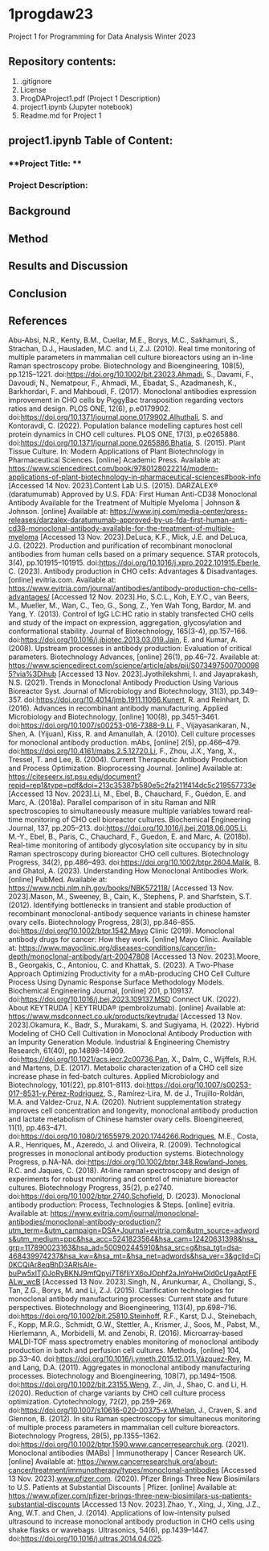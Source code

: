 # 1progdaw23
Project 1 for Programming for Data Analysis Winter 2023

## Repository contents:

1. .gitignore
2. License
3. ProgDAProject1.pdf (Project 1 Description)
4. project1.ipynb (Jupyter notebook)
5. Readme.md for Project 1

## project1.ipynb Table of Content:

### **Project Title: ** 

### Project Description:

## Background

## Method

## Results and Discussion

## Conclusion

## References

Abu-Absi, N.R., Kenty, B.M., Cuellar, M.E., Borys, M.C., Sakhamuri, S., Strachan, D.J., Hausladen, M.C. and Li, Z.J. (2010). Real time monitoring of multiple parameters in mammalian cell culture bioreactors using an in-line Raman spectroscopy probe. Biotechnology and Bioengineering, 108(5), pp.1215–1221. doi:https://doi.org/10.1002/bit.23023.Ahmadi, S., Davami, F., Davoudi, N., Nematpour, F., Ahmadi, M., Ebadat, S., Azadmanesh, K., Barkhordari, F. and Mahboudi, F. (2017). Monoclonal antibodies expression improvement in CHO cells by PiggyBac transposition regarding vectors ratios and design. PLOS ONE, 12(6), p.e0179902. doi:https://doi.org/10.1371/journal.pone.0179902.Alhuthali, S. and Kontoravdi, C. (2022). Population balance modelling captures host cell protein dynamics in CHO cell cultures. PLOS ONE, 17(3), p.e0265886. doi:https://doi.org/10.1371/journal.pone.0265886.Bhatia, S. (2015). Plant Tissue Culture. In: Modern Applications of Plant Biotechnology in Pharmaceutical Sciences. [online] Academic Press. Available at: https://www.sciencedirect.com/book/9780128022214/modern-applications-of-plant-biotechnology-in-pharmaceutical-sciences#book-info [Accessed 14 Nov. 2023].Content Lab U.S. (2015). DARZALEX® (daratumumab) Approved by U.S. FDA: First Human Anti-CD38 Monoclonal Antibody Available for the Treatment of Multiple Myeloma | Johnson & Johnson. [online] Available at: https://www.jnj.com/media-center/press-releases/darzalex-daratumumab-approved-by-us-fda-first-human-anti-cd38-monoclonal-antibody-available-for-the-treatment-of-multiple-myeloma [Accessed 13 Nov. 2023].DeLuca, K.F., Mick, J.E. and DeLuca, J.G. (2022). Production and purification of recombinant monoclonal antibodies from human cells based on a primary sequence. STAR protocols, 3(4), pp.101915–101915. doi:https://doi.org/10.1016/j.xpro.2022.101915.Eberle, C. (2023). Antibody production in CHO cells: Advantages & Disadvantages. [online] evitria.com. Available at: https://www.evitria.com/journal/antibodies/antibody-production-cho-cells-advantages/ [Accessed 12 Nov. 2023].Ho, S.C.L., Koh, E.Y.C., van Beers, M., Mueller, M., Wan, C., Teo, G., Song, Z., Yen Wah Tong, Bardor, M. and Yang, Y. (2013). Control of IgG LC:HC ratio in stably transfected CHO cells and study of the impact on expression, aggregation, glycosylation and conformational stability. Journal of Biotechnology, 165(3-4), pp.157–166. doi:https://doi.org/10.1016/j.jbiotec.2013.03.019.Jain, E. and Kumar, A. (2008). Upstream processes in antibody production: Evaluation of critical parameters. Biotechnology Advances, [online] 26(1), pp.46–72. Available at: https://www.sciencedirect.com/science/article/abs/pii/S0734975007000985?via%3Dihub [Accessed 13 Nov. 2023].Jyothilekshmi, I. and Jayaprakash, N.S. (2021). Trends in Monoclonal Antibody Production Using Various Bioreactor Syst. Journal of Microbiology and Biotechnology, 31(3), pp.349–357. doi:https://doi.org/10.4014/jmb.1911.11066.Kunert, R. and Reinhart, D. (2016). Advances in recombinant antibody manufacturing. Applied Microbiology and Biotechnology, [online] 100(8), pp.3451–3461. doi:https://doi.org/10.1007/s00253-016-7388-9.Li, F., Vijayasankaran, N., Shen, A. (Yijuan), Kiss, R. and Amanullah, A. (2010). Cell culture processes for monoclonal antibody production. mAbs, [online] 2(5), pp.466–479. doi:https://doi.org/10.4161/mabs.2.5.12720.Li, F., Zhou, J.X., Yang, X., Tressel, T. and Lee, B. (2004). Current Therapeutic Antibody Production and Process Optimization. Bioprocessing Journal. [online] Available at: https://citeseerx.ist.psu.edu/document?repid=rep1&type=pdf&doi=213c35387b580e5c2fa211f414dc5c219557733e [Accessed 13 Nov. 2023].Li, M., Ebel, B., Chauchard, F., Guédon, E. and Marc, A. (2018a). Parallel comparison of in situ Raman and NIR spectroscopies to simultaneously measure multiple variables toward real-time monitoring of CHO cell bioreactor cultures. Biochemical Engineering Journal, 137, pp.205–213. doi:https://doi.org/10.1016/j.bej.2018.06.005.Li, M.-Y., Ebel, B., Paris, C., Chauchard, F., Guedon, E. and Marc, A. (2018b). Real-time monitoring of antibody glycosylation site occupancy by in situ
 Raman spectroscopy during bioreactor CHO cell cultures. Biotechnology Progress, 34(2), pp.486–493. doi:https://doi.org/10.1002/btpr.2604.Malik, B. and Ghatol, A. (2023). Understanding How Monoclonal Antibodies Work. [online] PubMed. Available at: https://www.ncbi.nlm.nih.gov/books/NBK572118/ [Accessed 13 Nov. 2023].Mason, M., Sweeney, B., Cain, K., Stephens, P. and Sharfstein, S.T. (2012). Identifying bottlenecks in transient and stable production of recombinant monoclonal-antibody sequence variants in chinese hamster ovary cells. Biotechnology Progress, 28(3), pp.846–855. doi:https://doi.org/10.1002/btpr.1542.Mayo Clinic (2019). Monoclonal antibody drugs for cancer: How they work. [online] Mayo Clinic. Available at: https://www.mayoclinic.org/diseases-conditions/cancer/in-depth/monoclonal-antibody/art-20047808 [Accessed 13 Nov. 2023].Moore, B., Georgakis, C., Antoniou, C. and Khattak, S. (2023). A Two-Phase Approach Optimizing Productivity for a mAb-producing CHO Cell Culture Process Using Dynamic Response Surface Methodology Models. Biochemical Engineering Journal, [online] 201, p.109137. doi:https://doi.org/10.1016/j.bej.2023.109137.MSD Connect UK. (2022). About KEYTRUDA | KEYTRUDA® (pembrolizumab). [online] Available at: https://www.msdconnect.co.uk/products/keytruda/ [Accessed 13 Nov. 2023].Okamura, K., Badr, S., Murakami, S. and Sugiyama, H. (2022). Hybrid Modeling of CHO Cell Cultivation in Monoclonal Antibody Production with an Impurity Generation Module. Industrial & Engineering Chemistry Research, 61(40), pp.14898–14909. doi:https://doi.org/10.1021/acs.iecr.2c00736.Pan, X., Dalm, C., Wijffels, R.H. and Martens, D.E. (2017). Metabolic characterization of a CHO cell size increase phase in fed-batch cultures. Applied Microbiology and Biotechnology, 101(22), pp.8101–8113. doi:https://doi.org/10.1007/s00253-017-8531-y.Pérez-Rodriguez, S., Ramírez-Lira, M. de J., Trujillo-Roldán, M.A. and Valdez-Cruz, N.A. (2020). Nutrient supplementation strategy improves cell concentration and longevity, monoclonal antibody production and lactate metabolism of Chinese hamster ovary cells. Bioengineered, 11(1), pp.463–471. doi:https://doi.org/10.1080/21655979.2020.1744266.Rodrigues, M.E., Costa, A.R., Henriques, M., Azeredo, J. and Oliveira, R. (2009). Technological progresses in monoclonal antibody production systems. Biotechnology Progress, p.NA-NA. doi:https://doi.org/10.1002/btpr.348.Rowland‐Jones, R.C. and Jaques, C. (2018). At‐line raman spectroscopy and design of experiments for robust monitoring and control of miniature bioreactor cultures. Biotechnology Progress, 35(2), p.e2740. doi:https://doi.org/10.1002/btpr.2740.Schofield, D. (2023). Monoclonal antibody production: Process, Technologies & Steps. [online] evitria. Available at: https://www.evitria.com/journal/monoclonal-antibodies/monoclonal-antibody-production/?utm_term=&utm_campaign=DSA+Journal+evitria.com&utm_source=adwords&utm_medium=ppc&hsa_acc=5241823564&hsa_cam=12420631398&hsa_grp=117890023163&hsa_ad=500902445910&hsa_src=g&hsa_tgt=dsa-468439974237&hsa_kw=&hsa_mt=&hsa_net=adwords&hsa_ver=3&gclid=Cj0KCQiAr8eqBhD3ARIsAIe-buPw5xlTj0JoRyBKNJ9mfQpyi7T6fIiYX6oJOphf2aJnYoHwOld0cUgaAptFEALw_wcB [Accessed 13 Nov. 2023].Singh, N., Arunkumar, A., Chollangi, S., Tan, Z.G., Borys, M. and Li, Z.J. (2015). Clarification technologies for monoclonal antibody manufacturing processes: Current state and future perspectives. Biotechnology and Bioengineering, 113(4), pp.698–716. doi:https://doi.org/10.1002/bit.25810.Steinhoff, R.F., Karst, D.J., Steinebach, F., Kopp, M.R.G., Schmidt, G.W., Stettler, A., Krismer, J., Soos, M., Pabst, M., Hierlemann, A., Morbidelli, M. and Zenobi, R. (2016). Microarray-based MALDI-TOF mass spectrometry enables monitoring of monoclonal antibody production in batch and perfusion cell cultures. Methods, [online] 104, pp.33–40. doi:https://doi.org/10.1016/j.ymeth.2015.12.011.Vázquez-Rey, M. and Lang, D.A. (2011). Aggregates in monoclonal antibody manufacturing processes. Biotechnology and Bioengineering, 108(7), pp.1494–1508. doi:https://doi.org/10.1002/bit.23155.Weng, Z., Jin, J., Shao, C. and Li, H. (2020). Reduction of charge variants by CHO cell culture process optimization. Cytotechnology, 72(2), pp.259–269. doi:https://doi.org/10.1007/s10616-020-00375-x.Whelan, J., Craven, S. and Glennon, B. (2012). In situ Raman spectroscopy for simultaneous monitoring of multiple process parameters in mammalian cell culture bioreactors. Biotechnology Progress, 28(5), pp.1355–1362. doi:https://doi.org/10.1002/btpr.1590.www.cancerresearchuk.org. (2021). Monoclonal antibodies (MABs) | Immunotherapy | Cancer Research UK. [online] Available at: https://www.cancerresearchuk.org/about-cancer/treatment/immunotherapy/types/monoclonal-antibodies [Accessed 13 Nov. 2023].www.pfizer.com. (2020). Pfizer Brings Three New Biosimilars to U.S. Patients at Substantial Discounts | Pfizer. [online] Available at: https://www.pfizer.com/pfizer-brings-three-new-biosimilars-us-patients-substantial-discounts [Accessed 13 Nov. 2023].Zhao, Y., Xing, J., Xing, J.Z., Ang, W.T. and Chen, J. (2014). Applications of low-intensity pulsed ultrasound to increase monoclonal antibody production in CHO cells using shake flasks or wavebags. Ultrasonics, 54(6), pp.1439–1447. doi:https://doi.org/10.1016/j.ultras.2014.04.025.